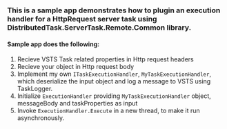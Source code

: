 ﻿### This is a sample app demonstrates how to plugin an execution handler for a HttpRequest server task using DistributedTask.ServerTask.Remote.Common library.

#### Sample app does the following:
1. Recieve VSTS Task related properties in Http request headers
2. Recieve your object in Http request body
3. Implement my own `ITaskExecutionHandler`, `MyTaskExecutionHandler`, which deserialize the input object and log a message to VSTS using TaskLogger.
4. Initialize `ExecutionHandler` providing `MyTaskExecutionHandler` object, messageBody and taskProperties as input
5. Invoke `ExecutionHandler.Execute` in a new thread, to make it run asynchronously.

